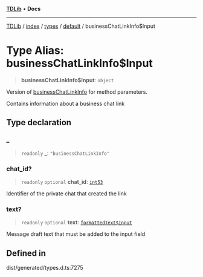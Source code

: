 [**TDLib**](../../../../../../README.md) • **Docs**

***

[TDLib](../../../../../../modules.md) / [index](../../../../../README.md) / [types](../../../README.md) / [default](../README.md) / businessChatLinkInfo$Input

# Type Alias: businessChatLinkInfo$Input

> **businessChatLinkInfo$Input**: `object`

Version of [businessChatLinkInfo](businessChatLinkInfo.md) for method parameters.

Contains information about a business chat link

## Type declaration

### \_

> `readonly` **\_**: `"businessChatLinkInfo"`

### chat\_id?

> `readonly` `optional` **chat\_id**: [`int53`](int53.md)

Identifier of the private chat that created the link

### text?

> `readonly` `optional` **text**: [`formattedText$Input`](formattedText$Input.md)

Message draft text that must be added to the input field

## Defined in

dist/generated/types.d.ts:7275
